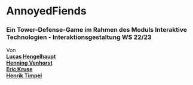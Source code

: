 # AnnoyedFiends

### Ein Tower-Defense-Game im Rahmen des Moduls Interaktive Technologien - Interaktionsgestaltung WS 22/23

Von <br>
**[Lucas Hengelhaupt](https://github.com/Diafreak)** <br>
**[Henning Venhorst](https://github.com/HenningCV)** <br>
**[Eric Kruse](https://github.com/EricKruse)** <br>
**[Henrik Timpel](https://github.com/henriktimpel)** <br>

